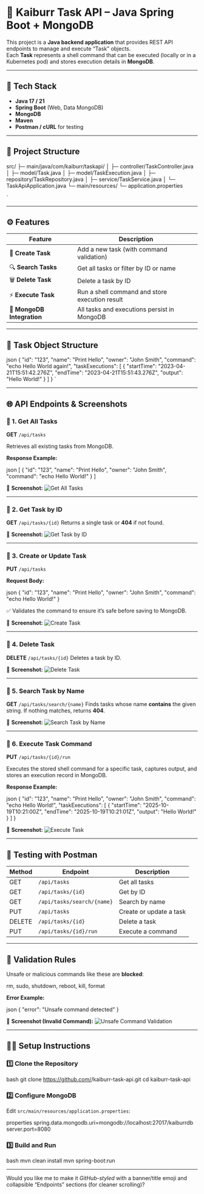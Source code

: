 
# 🚀 Kaiburr Task API – Java Spring Boot + MongoDB

This project is a **Java backend application** that provides REST API endpoints to manage and execute “Task” objects.  
Each **Task** represents a shell command that can be executed (locally or in a Kubernetes pod) and stores execution details in **MongoDB**.

---

## 🧩 Tech Stack
- **Java 17 / 21**
- **Spring Boot** (Web, Data MongoDB)
- **MongoDB**
- **Maven**
- **Postman / cURL** for testing

---

## 📁 Project Structure


src/
├─ main/java/com/kaiburr/taskapi/
│   ├─ controller/TaskController.java
│   ├─ model/Task.java
│   ├─ model/TaskExecution.java
│   ├─ repository/TaskRepository.java
│   ├─ service/TaskService.java
│   └─ TaskApiApplication.java
└─ main/resources/
└─ application.properties

`

---

## ⚙ Features

| Feature | Description |
|----------|--------------|
| 🧠 **Create Task** | Add a new task (with command validation) |
| 🔍 **Search Tasks** | Get all tasks or filter by ID or name |
| 🗑 **Delete Task** | Delete a task by ID |
| ⚡ **Execute Task** | Run a shell command and store execution result |
| 💾 **MongoDB Integration** | All tasks and executions persist in MongoDB |

---

## 🧰 Task Object Structure

json
{
  "id": "123",
  "name": "Print Hello",
  "owner": "John Smith",
  "command": "echo Hello World again!",
  "taskExecutions": [
    {
      "startTime": "2023-04-21T15:51:42.276Z",
      "endTime": "2023-04-21T15:51:43.276Z",
      "output": "Hello World!"
    }
  ]
}
`

---

## 🌐 API Endpoints & Screenshots

### 🔹 1. Get All Tasks

**GET** `/api/tasks`

Retrieves all existing tasks from MongoDB.

**Response Example:**

json
[
  {
    "id": "123",
    "name": "Print Hello",
    "owner": "John Smith",
    "command": "echo Hello World!"
  }
]


📸 **Screenshot:**
![Get All Tasks](https://github.com/AmalRayudu19/Task-1/blob/main/get.jpg)

---

### 🔹 2. Get Task by ID

**GET** `/api/tasks/{id}`
Returns a single task or **404** if not found.

📸 **Screenshot:**
![Get Task by ID](https://github.com/AmalRayudu19/Task-1/blob/main/getbyid.jpg)

---

### 🔹 3. Create or Update Task

**PUT** `/api/tasks`

**Request Body:**

json
{
  "id": "123",
  "name": "Print Hello",
  "owner": "John Smith",
  "command": "echo Hello World!"
}


✅ Validates the command to ensure it’s safe before saving to MongoDB.

📸 **Screenshot:**
![Create Task](https://github.com/AmalRayudu19/Task-1/blob/main/notfound.jpg)

---

### 🔹 4. Delete Task

**DELETE** `/api/tasks/{id}`
Deletes a task by ID.

📸 **Screenshot:**
![Delete Task](https://github.com/AmalRayudu19/Task-1/blob/main/execute.jpg)

---

### 🔹 5. Search Task by Name

**GET** `/api/tasks/search/{name}`
Finds tasks whose name **contains** the given string.
If nothing matches, returns **404**.

📸 **Screenshot:**
![Search Task by Name](https://github.com/AmalRayudu19/Task-1/blob/main/post.jpg)

---

### 🔹 6. Execute Task Command

**PUT** `/api/tasks/{id}/run`

Executes the stored shell command for a specific task, captures output, and stores an execution record in MongoDB.

**Response Example:**

json
{
  "id": "123",
  "name": "Print Hello",
  "owner": "John Smith",
  "command": "echo Hello World!",
  "taskExecutions": [
    {
      "startTime": "2025-10-19T10:21:00Z",
      "endTime": "2025-10-19T10:21:01Z",
      "output": "Hello World!"
    }
  ]
}


📸 **Screenshot:**
![Execute Task](https://github.com/AmalRayudu19/Task-1/blob/main/put.jpg)

---

## 🧪 Testing with Postman

| Method | Endpoint                   | Description             |
| ------ | -------------------------- | ----------------------- |
| GET    | `/api/tasks`               | Get all tasks           |
| GET    | `/api/tasks/{id}`          | Get by ID               |
| GET    | `/api/tasks/search/{name}` | Search by name          |
| PUT    | `/api/tasks`               | Create or update a task |
| DELETE | `/api/tasks/{id}`          | Delete a task           |
| PUT    | `/api/tasks/{id}/run`      | Execute a command       |

---

## 🧩 Validation Rules

Unsafe or malicious commands like these are **blocked**:


rm, sudo, shutdown, reboot, kill, format


**Error Example:**

json
{
  "error": "Unsafe command detected"
}


📸 **Screenshot (Invalid Command):**
![Unsafe Command Validation](screenshots/invalid_command.png)

---

## 🧑‍💻 Setup Instructions

### 1️⃣ Clone the Repository

bash
git clone https://github.com/<your-username>/kaiburr-task-api.git
cd kaiburr-task-api


### 2️⃣ Configure MongoDB

Edit `src/main/resources/application.properties`:

properties
spring.data.mongodb.uri=mongodb://localhost:27017/kaiburrdb
server.port=8080


### 3️⃣ Build and Run

bash
mvn clean install
mvn spring-boot:run


---


Would you like me to make it *GitHub-styled* with a banner/title emoji and collapsible “Endpoints” sections (for cleaner scrolling)?
```
